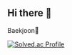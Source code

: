 ## Hi there 👋


Baekjoon🥇

[![Solved.ac Profile](http://mazassumnida.wtf/api/v2/generate_badge?boj=hayeon00)](https://solved.ac/백준아이디/)

<!--
**hayeon00/hayeon00** is a ✨ _special_ ✨ repository because its `README.md` (this file) appears on your GitHub profile.

Here are some ideas to get you started:

- 🔭 I’m currently working on ...
- 🌱 I’m currently learning ...
- 👯 I’m looking to collaborate on ...
- 🤔 I’m looking for help with ...
- 💬 Ask me about ...
- 📫 How to reach me: ...
- 😄 Pronouns: ...
- ⚡ Fun fact: ...
-->
